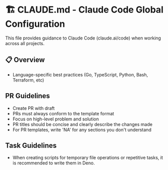 # 🏗️ CLAUDE.md - Claude Code Global Configuration

This file provides guidance to Claude Code (claude.ai/code) when working across all projects.

## 📋 Overview

- Language-specific best practices (Go, TypeScript, Python, Bash, Terraform, etc)

## PR Guidelines

- Create PR with draft
- PRs must always conform to the template format
- Focus on high-level problem and solution
- PR titles should be concise and clearly describe the changes made
- For PR templates, write 'NA' for any sections you don't understand

## Task Guidelines

- When creating scripts for temporary file operations or repetitive tasks, it is recommended to write them in Deno.
